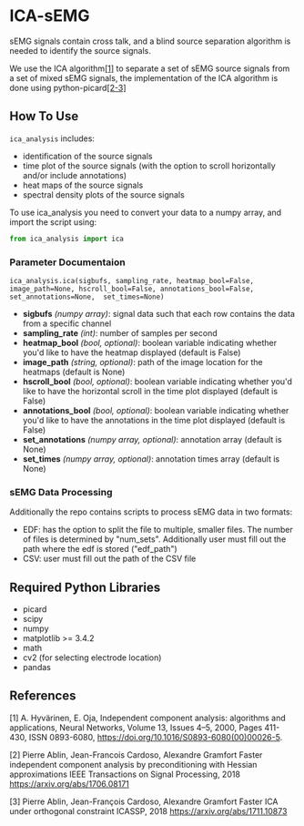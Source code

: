 # ICA-sEMG

sEMG signals contain cross talk, and a blind source separation algorithm is needed to identify the source signals.

We use the ICA algorithm[[1]](#1) to separate a set of sEMG source signals from a set of mixed sEMG signals, the implementation of the ICA algorithm is done using python-picard[[2-3]](#2-#3)

## How To Use
`ica_analysis` includes: 
- identification of the source signals 
- time plot of the source signals (with the option to scroll horizontally and/or include annotations) 
- heat maps of the source signals 
- spectral density plots of the source signals 

To use ica_analysis you need to convert your data to a numpy array, and import the script using: 
```python
from ica_analysis import ica
```

### Parameter Documentaion
`ica_analysis.ica(sigbufs, sampling_rate, heatmap_bool=False, image_path=None, hscroll_bool=False, annotations_bool=False, set_annotations=None,  set_times=None)
`
- **sigbufs** *(numpy array)*: signal data such that each row contains the data from a specific channel
- **sampling_rate** *(int)*: number of samples per second
- **heatmap_bool** *(bool, optional)*: boolean variable indicating whether you'd like to have the heatmap displayed (default is False)
- **image_path** *(string, optional)*: path of the image location for the heatmaps (default is None)
- **hscroll_bool** *(bool, optional)*: boolean variable indicating whether you'd like to have the horizontal scroll in the time plot displayed  (default is False)
- **annotations_bool** *(bool, optional)*: boolean variable indicating whether you'd like to have the annotations in the time plot displayed (default is False) 
- **set_annotations** *(numpy array, optional)*: annotation array (default is None)
- **set_times** *(numpy array, optional)*: annotation times array (default is None)

### sEMG Data Processing
Additionally the repo contains scripts to process sEMG data in two formats: 
- EDF: has the option to split the file to multiple, smaller files. The number of files is determined by "num_sets". Additionally user must fill out the path where the edf is stored ("edf_path")
- CSV: user must fill out the path of the CSV file 

## Required Python Libraries
- picard 
- scipy
- numpy
- matplotlib >= 3.4.2 
- math
- cv2  (for selecting electrode location)
- pandas


## References
<a id="1">[1]</a> 
A. Hyvärinen, E. Oja,
Independent component analysis: algorithms and applications,
Neural Networks,
Volume 13, Issues 4–5,
2000,
Pages 411-430,
ISSN 0893-6080,
https://doi.org/10.1016/S0893-6080(00)00026-5.



<a id="1">[2]</a> 
Pierre Ablin, Jean-Francois Cardoso, Alexandre Gramfort
Faster independent component analysis by preconditioning with Hessian approximations
IEEE Transactions on Signal Processing, 2018
https://arxiv.org/abs/1706.08171

<a id="1">[3]</a> 
Pierre Ablin, Jean-François Cardoso, Alexandre Gramfort
Faster ICA under orthogonal constraint
ICASSP, 2018
https://arxiv.org/abs/1711.10873


